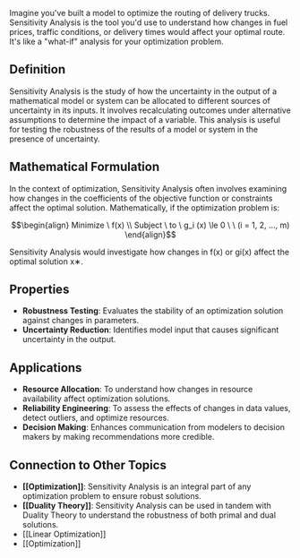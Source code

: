 Imagine you've built a model to optimize the routing of delivery trucks. Sensitivity Analysis is the tool you'd use to understand how changes in fuel prices, traffic conditions, or delivery times would affect your optimal route. It's like a "what-if" analysis for your optimization problem.

## Definition

Sensitivity Analysis is the study of how the uncertainty in the output of a mathematical model or system can be allocated to different sources of uncertainty in its inputs. It involves recalculating outcomes under alternative assumptions to determine the impact of a variable. This analysis is useful for testing the robustness of the results of a model or system in the presence of uncertainty.

## Mathematical Formulation

In the context of optimization, Sensitivity Analysis often involves examining how changes in the coefficients of the objective function or constraints affect the optimal solution. Mathematically, if the optimization problem is:

$$\begin{align} Minimize \ f(x) \\ Subject \ to \ g_i (x) \le 0 \ \ (i = 1, 2, ..., m) \end{align}$$

Sensitivity Analysis would investigate how changes in f(x) or gi(x) affect the optimal solution x∗.

## Properties

- **Robustness Testing**: Evaluates the stability of an optimization solution against changes in parameters.
- **Uncertainty Reduction**: Identifies model input that causes significant uncertainty in the output.

## Applications

- **Resource Allocation**: To understand how changes in resource availability affect optimization solutions.
- **Reliability Engineering**: To assess the effects of changes in data values, detect outliers, and optimize resources.
- **Decision Making**: Enhances communication from modelers to decision makers by making recommendations more credible.

## Connection to Other Topics

- **[[Optimization]]**: Sensitivity Analysis is an integral part of any optimization problem to ensure robust solutions.
- **[[Duality Theory]]**: Sensitivity Analysis can be used in tandem with Duality Theory to understand the robustness of both primal and dual solutions.
- [[Linear Optimization]]
- [[Optimization]]
